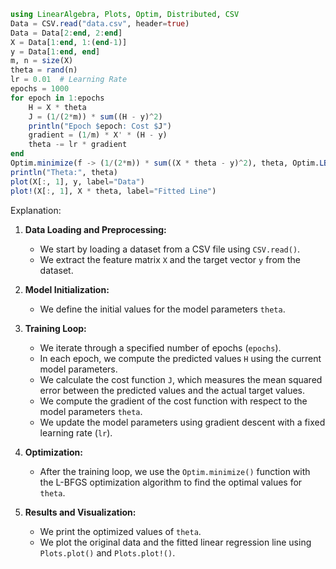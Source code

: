 ```julia
using LinearAlgebra, Plots, Optim, Distributed, CSV
Data = CSV.read("data.csv", header=true)
Data = Data[2:end, 2:end]
X = Data[1:end, 1:(end-1)]
y = Data[1:end, end]
m, n = size(X)
theta = rand(n)
lr = 0.01  # Learning Rate
epochs = 1000
for epoch in 1:epochs
    H = X * theta
    J = (1/(2*m)) * sum((H - y)^2)
    println("Epoch $epoch: Cost $J")
    gradient = (1/m) * X' * (H - y)
    theta -= lr * gradient
end
Optim.minimize(f -> (1/(2*m)) * sum((X * theta - y)^2), theta, Optim.LBFGS())
println("Theta:", theta)
plot(X[:, 1], y, label="Data")
plot!(X[:, 1], X * theta, label="Fitted Line")
```

Explanation:

1. **Data Loading and Preprocessing:**
   - We start by loading a dataset from a CSV file using `CSV.read()`.
   - We extract the feature matrix `X` and the target vector `y` from the dataset.

2. **Model Initialization:**
   - We define the initial values for the model parameters `theta`.

3. **Training Loop:**
   - We iterate through a specified number of epochs (`epochs`).
   - In each epoch, we compute the predicted values `H` using the current model parameters.
   - We calculate the cost function `J`, which measures the mean squared error between the predicted values and the actual target values.
   - We compute the gradient of the cost function with respect to the model parameters `theta`.
   - We update the model parameters using gradient descent with a fixed learning rate (`lr`).

4. **Optimization:**
   - After the training loop, we use the `Optim.minimize()` function with the L-BFGS optimization algorithm to find the optimal values for `theta`.

5. **Results and Visualization:**
   - We print the optimized values of `theta`.
   - We plot the original data and the fitted linear regression line using `Plots.plot()` and `Plots.plot!()`.